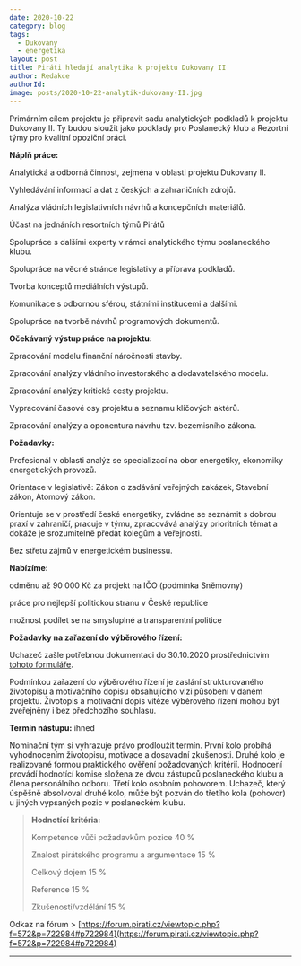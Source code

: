```yaml
---
date: 2020-10-22
category: blog
tags:
  - Dukovany
  - energetika
layout: post
title: Piráti hledají analytika k projektu Dukovany II
author: Redakce
authorId:  
image: posts/2020-10-22-analytik-dukovany-II.jpg
---
```


Primárním cílem projektu je připravit sadu analytických podkladů k projektu Dukovany II. Ty budou sloužit jako podklady pro Poslanecký klub a Rezortní týmy pro kvalitní opoziční práci.

**Náplň práce:**

Analytická a odborná činnost, zejména v oblasti projektu Dukovany II.

Vyhledávání informací a dat z českých a zahraničních zdrojů.

Analýza vládních legislativních návrhů a koncepčních materiálů.

Účast na jednáních resortních týmů Pirátů

Spolupráce s dalšími experty v rámci analytického týmu poslaneckého klubu.

Spolupráce na věcné stránce legislativy a příprava podkladů.

Tvorba konceptů mediálních výstupů.

Komunikace s odbornou sférou, státními institucemi a dalšími.

Spolupráce na tvorbě návrhů programových dokumentů.

**Očekávaný výstup práce na projektu:**

Zpracování modelu finanční náročnosti stavby.

Zpracování analýzy vládního investorského a dodavatelského modelu.

Zpracování analýzy kritické cesty projektu.

Vypracování časové osy projektu a seznamu klíčových aktérů.

Zpracování analýzy a oponentura návrhu tzv. bezemisního zákona.

**Požadavky:**

Profesionál v oblasti analýz se specializací na obor energetiky, ekonomiky energetických provozů.

Orientace v legislativě: Zákon o zadávání veřejných zakázek, Stavební zákon, Atomový zákon.

Orientuje se v prostředí české energetiky, zvládne se seznámit s dobrou praxí v zahraničí, pracuje v týmu, zpracovává analýzy prioritních témat a dokáže je srozumitelně předat kolegům a veřejnosti.

Bez střetu zájmů v energetickém businessu.

**Nabízíme:**

odměnu až 90 000 Kč za projekt na IČO (podmínka Sněmovny)

práce pro nejlepší politickou stranu v České republice

možnost podílet se na smysluplné a transparentní politice

**Požadavky na zařazení do výběrového řízení:**

Uchazeč zašle potřebnou dokumentaci do 30.10.2020 prostřednictvím [tohoto formuláře](https://www.lmcg2.com/pd/1522693834/?rps=202).

Podmínkou zařazení do výběrového řízení je zaslání strukturovaného životopisu a motivačního dopisu obsahujícího vizi působení v daném projektu. Životopis a motivační dopis vítěze výběrového řízení mohou být zveřejněny i bez předchozího souhlasu.

**Termín nástupu:** ihned

Nominační tým si vyhrazuje právo prodloužit termín. První kolo probíhá vyhodnocením životopisu, motivace a dosavadní zkušenosti. Druhé kolo je realizované formou praktického ověření požadovaných kritérií. Hodnocení provádí hodnotící komise složena ze dvou zástupců poslaneckého klubu a člena personálního odboru. Třetí kolo osobním pohovorem. Uchazeč, který úspěšně absolvoval druhé kolo, může být pozván do třetího kola (pohovor) u jiných vypsaných pozic v poslaneckém klubu.

>**Hodnotící kritéria:**
>
>Kompetence vůči požadavkům pozice 40 %
>
>Znalost pirátského programu a argumentace 15 %
>
>Celkový dojem 15 %
>
>Reference 15 %
>
>Zkušenosti/vzdělání 15 %

Odkaz na fórum > [https://forum.pirati.cz/viewtopic.php?f=572&p=722984#p722984](https://forum.pirati.cz/viewtopic.php?f=572&p=722984#p722984)

---
